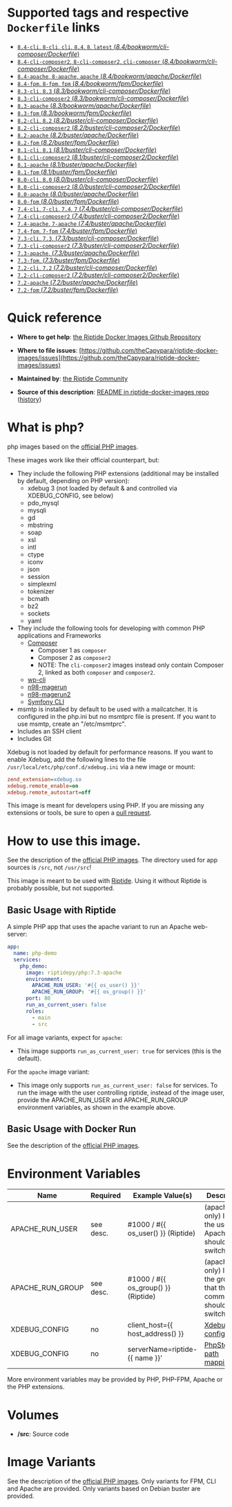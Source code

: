 # Supported tags and respective `Dockerfile` links

-	[`8.4-cli`, `8-cli`, `cli`, `8.4`, `8`, `latest` (*8.4/bookworm/cli-composer/Dockerfile*)](https://github.com/theCapypara/riptide-docker-images/tree/master/php/8.4/buster/cli-composer/Dockerfile)
-	[`8.4-cli-composer2`, `8-cli-composer2`, `cli-composer` (*8.4/bookworm/cli-composer/Dockerfile*)](https://github.com/theCapypara/riptide-docker-images/tree/master/php/8.4/buster/cli-composer2/Dockerfile)
-	[`8.4-apache`, `8-apache`, `apache` (*8.4/bookworm/apache/Dockerfile*)](https://github.com/theCapypara/riptide-docker-images/tree/master/php/8.4/buster/apache/Dockerfile)
-	[`8.4-fpm`, `8-fpm`, `fpm` (*8.4/bookworm/fpm/Dockerfile*)](https://github.com/theCapypara/riptide-docker-images/tree/master/php/8.4/buster/fpm/Dockerfile)
-	[`8.3-cli`, `8.3` (*8.3/bookworm/cli-composer/Dockerfile*)](https://github.com/theCapypara/riptide-docker-images/tree/master/php/8.3/buster/cli-composer/Dockerfile)
-	[`8.3-cli-composer2` (*8.3/bookworm/cli-composer/Dockerfile*)](https://github.com/theCapypara/riptide-docker-images/tree/master/php/8.3/buster/cli-composer2/Dockerfile)
-	[`8.3-apache` (*8.3/bookworm/apache/Dockerfile*)](https://github.com/theCapypara/riptide-docker-images/tree/master/php/8.3/buster/apache/Dockerfile)
-	[`8.3-fpm` (*8.3/bookworm/fpm/Dockerfile*)](https://github.com/theCapypara/riptide-docker-images/tree/master/php/8.3/buster/fpm/Dockerfile)
-	[`8.2-cli`, `8.2` (*8.2/buster/cli-composer/Dockerfile*)](https://github.com/theCapypara/riptide-docker-images/tree/master/php/8.2/buster/cli-composer/Dockerfile)
-	[`8.2-cli-composer2` (*8.2/buster/cli-composer2/Dockerfile*)](https://github.com/theCapypara/riptide-docker-images/tree/master/php/8.2/buster/cli-composer2/Dockerfile)
-	[`8.2-apache` (*8.2/buster/apache/Dockerfile*)](https://github.com/theCapypara/riptide-docker-images/tree/master/php/8.2/buster/apache/Dockerfile)
-	[`8.2-fpm` (*8.2/buster/fpm/Dockerfile*)](https://github.com/theCapypara/riptide-docker-images/tree/master/php/8.2/buster/fpm/Dockerfile)
-	[`8.1-cli`, `8.1` (*8.1/buster/cli-composer/Dockerfile*)](https://github.com/theCapypara/riptide-docker-images/tree/master/php/8.1/buster/cli-composer/Dockerfile)
-	[`8.1-cli-composer2` (*8.1/buster/cli-composer2/Dockerfile*)](https://github.com/theCapypara/riptide-docker-images/tree/master/php/8.1/buster/cli-composer2/Dockerfile)
-	[`8.1-apache` (*8.1/buster/apache/Dockerfile*)](https://github.com/theCapypara/riptide-docker-images/tree/master/php/8.1/buster/apache/Dockerfile)
-	[`8.1-fpm` (*8.1/buster/fpm/Dockerfile*)](https://github.com/theCapypara/riptide-docker-images/tree/master/php/8.1/buster/fpm/Dockerfile)
-	[`8.0-cli`, `8.0` (*8.0/buster/cli-composer/Dockerfile*)](https://github.com/theCapypara/riptide-docker-images/tree/master/php/8.0/buster/cli-composer/Dockerfile)
-	[`8.0-cli-composer2` (*8.0/buster/cli-composer2/Dockerfile*)](https://github.com/theCapypara/riptide-docker-images/tree/master/php/8.0/buster/cli-composer2/Dockerfile)
-	[`8.0-apache` (*8.0/buster/apache/Dockerfile*)](https://github.com/theCapypara/riptide-docker-images/tree/master/php/8.0/buster/apache/Dockerfile)
-	[`8.0-fpm` (*8.0/buster/fpm/Dockerfile*)](https://github.com/theCapypara/riptide-docker-images/tree/master/php/8.0/buster/fpm/Dockerfile)
-	[`7.4-cli`, `7-cli`, `7.4`, `7` (*7.4/buster/cli-composer/Dockerfile*)](https://github.com/theCapypara/riptide-docker-images/tree/master/php/7.4/buster/cli-composer/Dockerfile)
-	[`7.4-cli-composer2` (*7.4/buster/cli-composer2/Dockerfile*)](https://github.com/theCapypara/riptide-docker-images/tree/master/php/7.4/buster/cli-composer2/Dockerfile)
-	[`7.4-apache`, `7-apache` (*7.4/buster/apache/Dockerfile*)](https://github.com/theCapypara/riptide-docker-images/tree/master/php/7.4/buster/apache/Dockerfile)
-	[`7.4-fpm`, `7-fpm` (*7.4/buster/fpm/Dockerfile*)](https://github.com/theCapypara/riptide-docker-images/tree/master/php/7.4/buster/fpm/Dockerfile)
-	[`7.3-cli`, `7.3`, (*7.3/buster/cli-composer/Dockerfile*)](https://github.com/theCapypara/riptide-docker-images/tree/master/php/7.3/buster/cli-composer/Dockerfile)
-	[`7.3-cli-composer2` (*7.3/buster/cli-composer2/Dockerfile*)](https://github.com/theCapypara/riptide-docker-images/tree/master/php/7.3/buster/cli-composer2/Dockerfile)
-	[`7.3-apache`, (*7.3/buster/apache/Dockerfile*)](https://github.com/theCapypara/riptide-docker-images/tree/master/php/7.3/buster/apache/Dockerfile)
-	[`7.3-fpm`, (*7.3/buster/fpm/Dockerfile*)](https://github.com/theCapypara/riptide-docker-images/tree/master/php/7.3/buster/fpm/Dockerfile)
-	[`7.2-cli`, `7.2` (*7.2/buster/cli-composer/Dockerfile*)](https://github.com/theCapypara/riptide-docker-images/tree/master/php/7.2/buster/cli-composer/Dockerfile)
-	[`7.2-cli-composer2` (*7.2/buster/cli-composer2/Dockerfile*)](https://github.com/theCapypara/riptide-docker-images/tree/master/php/7.2/buster/cli-composer2/Dockerfile)
-	[`7.2-apache` (*7.2/buster/apache/Dockerfile*)](https://github.com/theCapypara/riptide-docker-images/tree/master/php/7.2/buster/apache/Dockerfile)
-	[`7.2-fpm` (*7.2/buster/fpm/Dockerfile*)](https://github.com/theCapypara/riptide-docker-images/tree/master/php/7.2/buster/fpm/Dockerfile)

# Quick reference

-	**Where to get help**:
	[the Riptide Docker Images Github Repository](https://github.com/theCapypara/riptide-docker-images)

-	**Where to file issues**:
	[https://github.com/theCapypara/riptide-docker-images/issues](https://github.com/theCapypara/riptide-docker-images/issues)

-	**Maintained by**:
	[the Riptide Community](https://github.com/theCapypara/riptide-docker-images)

-	**Source of this description**:
	[README in riptide-docker-images repo](https://github.com/theCapypara/riptide-docker-images/tree/master/php) ([history](https://github.com/theCapypara/riptide-docker-images/tree/master/php))

# What is php?

php images based on the [official PHP images](https://hub.docker.com/_/php).

These images work like their official counterpart, but:

- They include the following PHP extensions (additional may be installed by default, depending on PHP version):
  - xdebug 3 (not loaded by default & and controlled via XDEBUG_CONFIG, see below)
  - pdo_mysql
  - mysqli
  - gd
  - mbstring
  - soap
  - xsl
  - intl
  - ctype
  - iconv
  - json
  - session
  - simplexml
  - tokenizer
  - bcmath
  - bz2
  - sockets
  - yaml
- They include the following tools for developing with common PHP applications and Frameworks
  - [Composer](https://getcomposer.org/)
    - Composer 1 as `composer`
    - Composer 2 as `composer2`
    - NOTE: The `cli-composer2` images instead only contain Composer 2, linked as both `composer` and `composer2`.
  - [wp-cli](https://wp-cli.org/)
  - [n98-magerun](https://github.com/netz98/n98-magerun)
  - [n98-magerun2](https://github.com/netz98/n98-magerun2)
  - [Symfony CLI](https://symfony.com/)
- msmtp is installed by default to be used with a mailcatcher. It is configured in the php.ini but no msmtprc
  file is present. If you want to use msmtp, create an "/etc/msmtprc".
- Includes an SSH client
- Includes Git

Xdebug is not loaded by default for performance reasons. If you want
to enable Xdebug, add the following lines to the file ``/usr/local/etc/php/conf.d/xdebug.ini`` via a new image or mount:
```ini
zend_extension=xdebug.so
xdebug.remote_enable=on
xdebug.remote_autostart=off
```


This image is meant for developers using PHP. If you are missing any extensions
or tools, be sure to open a [pull request](https://github.com/theCapypara/riptide-docker-images/pulls).

# How to use this image.

See the description of the [official PHP images](https://hub.docker.com/_/php). 
The directory used for app sources is `/src`, not `/usr/src`!

This image is meant to be used with [Riptide](https://github.com/theCapypara/riptide-cli). 
Using it without Riptide is probably possible, but not supported.

## Basic Usage with Riptide

A simple PHP app that uses the apache variant to run an Apache web-server: 

```yaml
app:
  name: php-demo
  services:
    php_demo:
      image: riptidepy/php:7.3-apache
      environment:
        APACHE_RUN_USER: '#{{ os_user() }}'
        APACHE_RUN_GROUP: '#{{ os_group() }}'
      port: 80
      run_as_current_user: false
      roles:
        - main
        - src
```

For all image variants, expect for `apache`:

- This image supports ``run_as_current_user: true`` for services (this is the default).

For the `apache` image variant:

- This image only supports ``run_as_current_user: false`` for services.
  To run the image with the user controlling riptide, instead of the image user, provide the APACHE_RUN_USER and APACHE_RUN_GROUP environment variables,
  as shown in the example above.

## Basic Usage with Docker Run

See the description of the [official PHP images](https://hub.docker.com/_/php).

# Environment Variables
 
| Name            | Required | Example Value(s)                    | Description                                                         |
|-----------------|----------|-------------------------------------|---------------------------------------------------------------------|
| APACHE_RUN_USER | see desc.| #1000 / #{{ os_user() }} (Riptide)  | (apache only) ID of the user that Apache should switch to           |   
| APACHE_RUN_GROUP| see desc.| #1000 / #{{ os_group() }} (Riptide) | (apache only) ID of the group that the main command should switch to|
| XDEBUG_CONFIG   | no       | client_host={{ host_address() }}    | [Xdebug configuration](https://xdebug.org/docs/remote)              |
| XDEBUG_CONFIG   | no       | serverName=riptide-{{ name }}'      | [PhpStorm path mapping key](https://blog.jetbrains.com/phpstorm/2012/03/new-in-4-0-easier-debugging-of-remote-php-command-line-scripts/)|

More environment variables may be provided by PHP, PHP-FPM, Apache or the PHP extensions.

# Volumes
 
- **/src**: Source code

# Image Variants

See the description of the [official PHP images](https://hub.docker.com/_/php). Only
variants for FPM, CLI and Apache are provided. Only variants based on Debian buster are provided.
